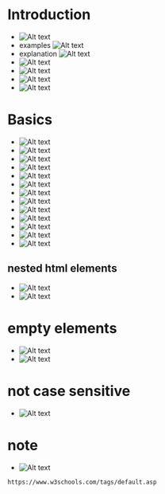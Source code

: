 # Introduction
- ![Alt text](image.png)
- examples ![Alt text](image-1.png)
- explanation ![Alt text](image-2.png)
- ![Alt text](image-3.png)
- ![Alt text](image-4.png)
- ![Alt text](image-5.png)
- ![Alt text](image-6.png)
# Basics
- ![Alt text](image-7.png)
- ![Alt text](image-8.png)
- ![Alt text](image-9.png)
- ![Alt text](image-10.png)
- ![Alt text](image-11.png)
- ![Alt text](image-12.png)
- ![Alt text](image-13.png)
- ![Alt text](image-14.png)
- ![Alt text](image-15.png)
- ![Alt text](image-16.png)
- ![Alt text](image-17.png)
- ![Alt text](image-18.png)
- ![Alt text](image-19.png)
## nested html elements
- ![Alt text](image-20.png)
- ![Alt text](image-21.png)
# empty elements
- ![Alt text](image-22.png)
- ![Alt text](image-23.png)
# not case sensitive
- ![Alt text](image-24.png)
# note
- ![Alt text](image-25.png)
```
https://www.w3schools.com/tags/default.asp
```